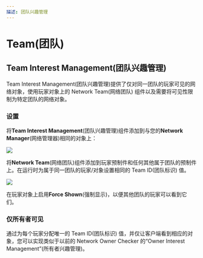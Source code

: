```yaml
---
描述: 团队兴趣管理
---
```


# Team(团队)

## Team Interest Management(团队兴趣管理)

Team Interest Management(团队兴趣管理)提供了仅对同一团队的玩家可见的网络对象，使用玩家对象上的 Network Team(网络团队) 组件以及需要将可见性限制为特定团队的网络对象。

### 设置

将**Team Interest Management**(团队兴趣管理)组件添加到与您的**Network Manager**(网络管理器)相同的对象上：

![](<../../.gitbook/assets/image (58).png>)

将**Network Team**(网络团队)组件添加到玩家预制件和任何其他属于团队的预制件上。在运行时为属于同一团队的玩家/对象设置相同的 Team ID(团队标识) 值。

![](<../../.gitbook/assets/image (35).png>)

在玩家对象上启用**Force Shown**(强制显示)，以便其他团队的玩家可以看到它们。

### 仅所有者可见

通过为每个玩家分配唯一的 Team ID(团队标识) 值，并仅让客户端看到相应的对象，您可以实现类似于以前的 Network Owner Checker 的“Owner Interest Management”(所有者兴趣管理)。&#x20;
